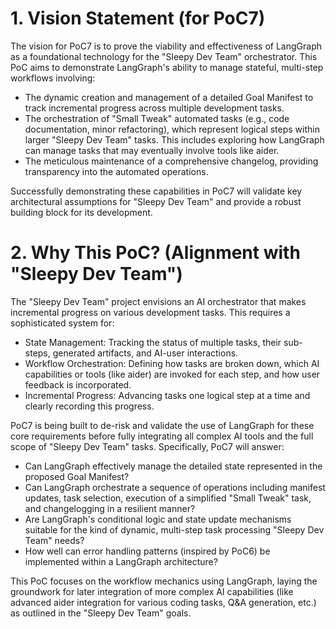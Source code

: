 # 1. Vision Statement (for PoC7)

The vision for PoC7 is to prove the viability and effectiveness of LangGraph as a foundational technology for the "Sleepy Dev Team" orchestrator. This PoC aims to demonstrate LangGraph's ability to manage stateful, multi-step workflows involving:

- The dynamic creation and management of a detailed Goal Manifest to track incremental progress across multiple development tasks.
- The orchestration of "Small Tweak" automated tasks (e.g., code documentation, minor refactoring), which represent logical steps within larger "Sleepy Dev Team" tasks. This includes exploring how LangGraph can manage tasks that may eventually involve tools like aider.
- The meticulous maintenance of a comprehensive changelog, providing transparency into the automated operations.

Successfully demonstrating these capabilities in PoC7 will validate key architectural assumptions for "Sleepy Dev Team" and provide a robust building block for its development.

# 2. Why This PoC? (Alignment with "Sleepy Dev Team")

The "Sleepy Dev Team" project envisions an AI orchestrator that makes incremental progress on various development tasks. This requires a sophisticated system for:

- State Management: Tracking the status of multiple tasks, their sub-steps, generated artifacts, and AI-user interactions.
- Workflow Orchestration: Defining how tasks are broken down, which AI capabilities or tools (like aider) are invoked for each step, and how user feedback is incorporated.
- Incremental Progress: Advancing tasks one logical step at a time and clearly recording this progress.

PoC7 is being built to de-risk and validate the use of LangGraph for these core requirements before fully integrating all complex AI tools and the full scope of "Sleepy Dev Team" tasks. Specifically, PoC7 will answer:

- Can LangGraph effectively manage the detailed state represented in the proposed Goal Manifest?
- Can LangGraph orchestrate a sequence of operations including manifest updates, task selection, execution of a simplified "Small Tweak" task, and changelogging in a resilient manner?
- Are LangGraph's conditional logic and state update mechanisms suitable for the kind of dynamic, multi-step task processing "Sleepy Dev Team" needs?
- How well can error handling patterns (inspired by PoC6) be implemented within a LangGraph architecture?

This PoC focuses on the workflow mechanics using LangGraph, laying the groundwork for later integration of more complex AI capabilities (like advanced aider integration for various coding tasks, Q&A generation, etc.) as outlined in the "Sleepy Dev Team" goals.
